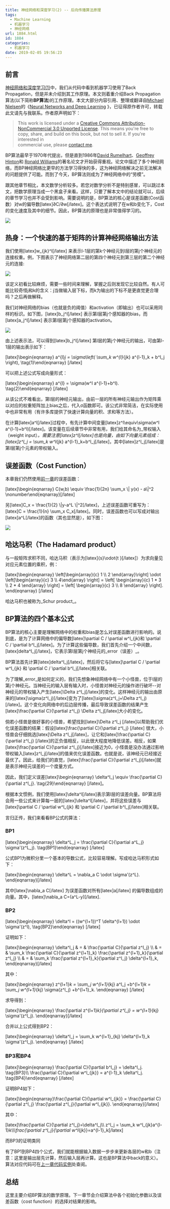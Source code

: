 ```yaml
---
title: 神经网络和深度学习(2) -- 后向传播算法原理
tags:
  - Machine Learning
  - 机器学习
  - 神经网络
url: 1884.html
id: 1884
categories:
  - 机器学习
date: 2019-02-05 19:56:23
---
```


前言
--

[神经网络和深度学习(1)](http://neuralnetworksanddeeplearning.com/chap1.html)中，我们从代码中看到机器学习使用了Back Propagation，但是并未介绍到其工作原理。本文则着重介绍Back Propagation算法(以下简称**BP算法**)的工作原理。本文大部分内容引用、整理或翻译自[Michael Nielsen](http://michaelnielsen.org/)的《[Neural Networks and Deep Learning](http://neuralnetworksanddeeplearning.com/index.html) 》，已征得原作者许可，转载此文请先与我联系。作者原声明如下：

> This work is licensed under a [Creative Commons Attribution-NonCommercial 3.0 Unported License](http://creativecommons.org/licenses/by-nc/3.0/deed.en_GB). This means you're free to copy, share, and build on this book, but not to sell it. If you're interested in  
> commercial use, please [contact me](mailto:mn@michaelnielsen.org).

BP算法最早于1970年代提出，但是直到1986年[David Rumelhart](http://en.wikipedia.org/wiki/David_Rumelhart)、[Geoffrey Hinton](http://www.cs.toronto.edu/~hinton/)和 [Ronald Williams](http://en.wikipedia.org/wiki/Ronald_J._Williams)的著名论文才开始获得重视。论文中描述了多个神经网络，而BP神经网络比更早的方法学习得快的多，这为神经网络解决之前无法解决的问题提供了可能。而到了今天，BP算法则成为了神经网络中的“劳模”。

跟其他章节相比，本文数学分析较多。若您对数学分析不是特别感冒，可以跳过本文，把数学原理当成一个黑盒子来看。这样，只要了解本文中的结论就可以，后续的章节学习也并不会受到影响。需要说明的是，BP算法的核心是误差函数(Cost函数）对w的偏导数\[latex\]∂C/∂w\[/latex\]。这个表达式说明了在w和b变化下，Cost的变化速度及其中的细节。因此，BP算法的原理也是非常值得学习的。

![](https://l2h.site/wp-content/uploads/2018/11/Machine-Learning-Book.jpg)

热身：一个快速的基于矩阵的计算神经网络输出方法
-----------------------

我们使用\[latex\]w_{jk}^l\[/latex\] 来表示l-1层的第k个神经元到l层的第j个神经元的连接权重。例，下图表示了神经网络第二层的第四个神经元到第三层的第二个神经元的连接:

![](http://neuralnetworksanddeeplearning.com/images/tikz16.png)

该定义初看比较麻烦，需要一些时间来理解，掌握之后则发现它比较自然。有人可能比较奇怪j和k的含义：j当做输入层下标，而k为输出的下标不是更直觉更合理吗？之后再做解释。

我们对神经网络的bias（也就是负的阈值）和activation（即输出）也可以采用同样的标识。如下图，\[latex\]b_j^l\[/latex\] 表示第l层第j个感知器的bias，而\[latex\]a_j^l\[/latex\] 表示第l层第j个感知器的activation。

![](http://neuralnetworksanddeeplearning.com/images/tikz17.png)

由上述表示法，可以得到\[latex\]b_j^l\[/latex\] 第l层的第j个神经元的输出，可由第l-1层的输出表示如下：

\[latex\]\\begin{eqnarray} a^{l}_j = \\sigma\\left( \\sum_k w^{l}_{jk} a^{l-1}_k + b^l_j \\right), \\tag{1}\\end{eqnarray} \[/latex\]

可以把上述公式写成向量形式：

\[latex\]\\begin{eqnarray} a^{l} = \\sigma(w^l a^{l-1}+b^l). \\tag{2}\\end{eqnarray} \[/latex\]

从该公式不难看出，第l层的神经元输出，由前一层的所有神经元输出作为矩阵乘以对应的权重矩阵加上bias之后，代入σ函数即可。该公式非常简洁，在实际使用中也非常有用（有许多库提供了快速计算向量的积、求和等方法）。

在计算\[latex\]a^l\[/latex\]过程中，有先计算中间变量\[latex\]z^l\\equiv\\sigma(w^l a^{l-1}+b^l)\[/latex\]。该变量在后续章节中非常有用，我们给其命名为_带权输入（weight input）_。需要注意\[latex\]z^l\[/latex\]也是向量，由如下向量元素组成：\[latex\]z^l_j = \\sum_k w^l_{jk} a^{l-1}_k+b^l_j\[/latex\]，其中\[latex\]z^l_j\[/latex\]是第l层第j个元素的带权输入。

误差函数（Cost Function）
-------------------

本章我们仍然使用[前一章](https://l2h.site/2019/02/02/machine-learning-neural-network-1/)的误差函数：

\[latex\]\\begin{eqnarray} C(w,b) \\equiv \\frac{1}{2n} \\sum_x \\| y(x) - a\\|^2 \\nonumber\\end{eqnarray}\[/latex\]

另\[latex\]C_x = \\frac{1}{2} \\|y-a^L \\|^2\[/latex\]，上述误差函数可重写为：\[latex\]C = \\frac{1}{n} \\sum_x C_x\[/latex\]。同时，误差函数也可以写成对输出\[latex\]a^L\[/latex\]的函数（其也显然是），如下图：

![](http://neuralnetworksanddeeplearning.com/images/tikz18.png)

哈达马积（The Hadamard product）
--------------------------

与一般矩阵求积不同，哈达马积（表示为\[latex\]{s}\\odot{t }\[/latex\]）为求向量见对应元素位置的乘积，例：

\[latex\]\\begin{eqnarray} \\left\[\\begin{array}{c} 1 \\\ 2 \\end{array}\\right\] \\odot \\left\[\\begin{array}{c} 3 \\\ 4\\end{array} \\right\] = \\left\[ \\begin{array}{c} 1 * 3 \\\ 2 * 4 \\end{array} \\right\] = \\left\[ \\begin{array}{c} 3 \\\ 8 \\end{array} \\right\]. \\end{eqnarray} \[/latex\]

哈达马积也被称为_Schur product_。

BP算法的四个基本公式
-----------

BP算法的核心主要是理解网络中的权重和bias是怎么对误差函数进行影响的。说到底，是为了计算网络中的偏导数\[latex\]\\partial C / \\partial w^l_{jk}和 \\partial C / \\partial b^l_j\[/latex\]。为了计算这些偏导数，我们首先介绍一个中间数，\[latex\]delta^l_j\[/latex\]，它表示第l层第j个神经元的_error（误差）_。

BP算法首先计算\[latex\]delta^l_j\[/latex\]，然后将它与\[latex\]\\partial C / \\partial w^l_{jk} 和 \\partial C / \\partial b^l_j\[/latex\]相关联。

为了理解_error_是如何定义的，我们先想象神经网络中有一个小怪兽，位于l层的第j个神经元。当神经元的输入层有输入时，小怪兽对神经元的操作进行破坏--对神经元的带权输入产生\[latex\]\\Delta z^l_j\[/latex\]的变化。这样神经元的输出由原来的\[latex\]\\sigma(z^l_j)\[/latex\]变为了\[latex\]\\sigma(z^l_j+\\Delta z^l_j)\[/latex\]。这个变化向网络中的后边层传播，最后导致误差函数的结果产生\[latex\]\\frac{\\partial C}{\\partial z^l_j} \\Delta z^l_j\[/latex\]大小的变化。

倘若小怪兽是做好事的小怪兽，希望找到\[latex\]\\Delta z^l_j \[/latex\]以帮助我们优化误差函数的结果：假设\[latex\]\\frac{\\partial C}{\\partial z^l_j} \[/latex\] 很大，小怪兽会仔细挑选\[latex\]\\Delta z^l_j\[/latex\]，让它和\[latex\]\\frac{\\partial C}{\\partial z^l_j} \[/latex\]的正负值相反，以此很大程度地降低误差。相反，如果\[latex\]\\frac{\\partial C}{\\partial z^l_j}\[/latex\]接近为0，小怪兽是没办法通过影响带权输入\[latex\]z^l_j\[/latex\]的值来优化误差函数。也就是说，该神经元已经接近最优了。因此，给我们的直觉，\[latex\]\\frac{\\partial C}{\\partial z^l_j}\[/latex\]就是表示神经元误差的一个度量方式。

因此，我们定义误差\[latex\]\\begin{eqnarray} \\delta^l_j \\equiv \\frac{\\partial C}{\\partial z^l_j}. \\tag{29}\\end{eqnarray} \[/latex\]。

根据本文惯例，我们使用\[latex\]\\delta^l\[/latex\]表示第l层的误差向量。BP算法将会用一些公式来计算每一层的\[latex\]\\delta^l\[/latex\]，并将这些误差与\[latex\]\\partial C / \\partial w^l_{jk} 和 \\partial C / \\partial b^l_j\[/latex\]相关联。

言归正传，我们来看看BP公式的算法：

### BP1

\[latex\]\\begin{eqnarray} \\delta^L_j = \\frac{\\partial C}{\\partial a^L_j} \\sigma'(z^L_j). \\tag{BP1}\\end{eqnarray} \[/latex\]

公式BP1为微积分里一个基本的导数公式，比较容易理解。写成哈达马积形式如下：

\[latex\]\\begin{eqnarray} \\delta^L = \\nabla_a C \\odot \\sigma'(z^L). \\end{eqnarray}\[/latex\]

其中\[latex\]\\nabla_a C\[/latex\] 为误差函数对所有\[latex\]a\[/latex\] 的偏导数组成的向量。其中，\[latex\]\\nabla_a C=(a^L-y)\[/latex\].

### BP2

\[latex\]\\begin{eqnarray} \\delta^l = ((w^{l+1})^T \\delta^{l+1}) \\odot \\sigma'(z^l), \\tag{BP2}\\end{eqnarray} \[/latex\]

证明如下：

\[latex\]\\begin{eqnarray} \\delta^l_j & = & \\frac{\\partial C}{\\partial z^l_j} \\\ & = & \\sum_k \\frac{\\partial C}{\\partial z^{l+1}_k} \\frac{\\partial z^{l+1}_k}{\\partial z^l_j} \\\ & = & \\sum_k \\frac{\\partial z^{l+1}_k}{\\partial z^l_j} \\delta^{l+1}_k, \\end{eqnarray}\[/latex\]

其中：

\[latex\]\\begin{eqnarray} z^{l+1}_k = \\sum_j w^{l+1}_{kj} a^l_j +b^{l+1}_k = \\sum_j w^{l+1}_{kj} \\sigma(z^l_j) +b^{l+1}_k. \\end{eqnarray} \[/latex\]

求导得到：

\[latex\]\\begin{eqnarray} \\frac{\\partial z^{l+1}_k}{\\partial z^l_j} = w^{l+1}_{kj} \\sigma'(z^l_j). \\end{eqnarray}\[/latex\]

合并以上公式得到BP2：

\[latex\]\\begin{eqnarray} \\delta^l_j = \\sum_k w^{l+1}_{kj} \\delta^{l+1}_k \\sigma'(z^l_j). \\end{eqnarray} \[/latex\]

### BP3和BP4

\[latex\]\\begin{eqnarray} \\frac{\\partial C}{\\partial b^l_j} = \\delta^l_j. \\tag{BP3}\\\ \\frac{\\partial C}{\\partial w^l_{jk}} = a^{l-1}_k \\delta^l_j. \\tag{BP4}\\end{eqnarray} \[/latex\]

证明BP4如下：

\[latex\]\\begin{eqnarray}\\frac{\\partial C}{\\partial w^l_{jk}} = \\frac{\\partial C}{\\partial z^l_j} \\frac{\\partial z^l_j}{\\partial w^l_{jk}}. \\end{eqnarray}\[/latex\]

其中：

\[latex\]\\frac{\\partial C}{\\partial z^l_j}=\\delta^l_j\\\ z^l_j = \\sum_k w^l_{jk}a^{l-1}_k\\\\\frac{\\partial z^l_j}{\\partial w^l_{jk}}=a^{l-1}_k\[/latex\]

而BP3的证明类同

有了BP1到BP4四个公式，我们就能根据输入数据一步步来更新各层的w和b（注意：这里是输出层先计算，然后输入层再计算。这也是BP算法中back的意义）。算法对应代码可在[上一章代码实例](https://l2h.site/2019/02/02/machine-learning-neural-network-1/#i-7)处查阅。

总结
--

这里主要介绍BP算法的数学原理。下一章节会介绍算法中各个初始化参数以及误差函数（cost function）的选择对结果的影响。